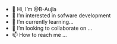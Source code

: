 - 👋 Hi, I’m @B-Aujla
- 👀 I’m interested in sofware development
- 🌱 I’m currently learning...
- 💞️ I’m looking to collaborate on ...
- 📫 How to reach me ...

<!---
B-Aujla/B-Aujla is a ✨ special ✨ repository because its `README.md` (this file) appears on your GitHub profile.
You can click the Preview link to take a look at your changes.
--->
